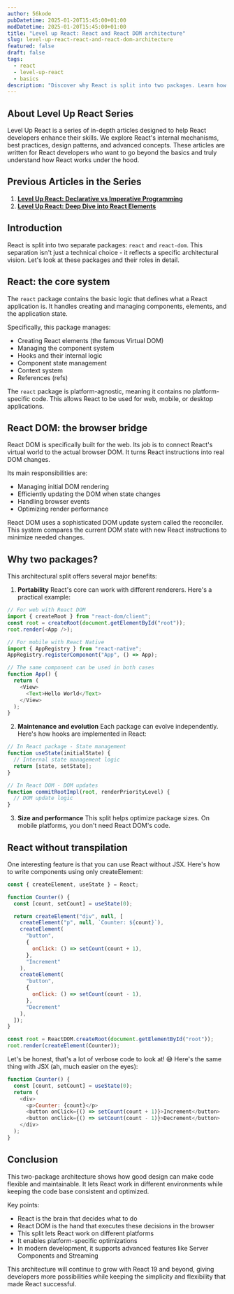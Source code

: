 ```yaml
---
author: 56kode
pubDatetime: 2025-01-20T15:45:00+01:00
modDatetime: 2025-01-20T15:45:00+01:00
title: "Level up React: React and React DOM architecture"
slug: level-up-react-react-and-react-dom-architecture
featured: false
draft: false
tags:
  - react
  - level-up-react
  - basics
description: "Discover why React is split into two packages. Learn how react and react-dom work together, their specific roles, and the benefits of this architecture. A clear explanation with practical examples."
---
```


## About Level Up React Series

Level Up React is a series of in-depth articles designed to help React developers enhance their skills. We explore React's internal mechanisms, best practices, design patterns, and advanced concepts. These articles are written for React developers who want to go beyond the basics and truly understand how React works under the hood.

## Previous Articles in the Series

1. [**Level Up React: Declarative vs Imperative Programming**](https://www.56kode.com/posts/level-up-react-declarative-programming/)
2. [**Level Up React: Deep Dive into React Elements**](https://www.56kode.com/posts/level-up-react-deep-dive-into-react-elements/)

## Introduction

React is split into two separate packages: `react` and `react-dom`. This separation isn't just a technical choice - it reflects a specific architectural vision. Let's look at these packages and their roles in detail.

## React: the core system

The `react` package contains the basic logic that defines what a React application is. It handles creating and managing components, elements, and the application state.

Specifically, this package manages:

- Creating React elements (the famous Virtual DOM)
- Managing the component system
- Hooks and their internal logic
- Component state management
- Context system
- References (refs)

The `react` package is platform-agnostic, meaning it contains no platform-specific code. This allows React to be used for web, mobile, or desktop applications.

## React DOM: the browser bridge

React DOM is specifically built for the web. Its job is to connect React's virtual world to the actual browser DOM. It turns React instructions into real DOM changes.

Its main responsibilities are:

- Managing initial DOM rendering
- Efficiently updating the DOM when state changes
- Handling browser events
- Optimizing render performance

React DOM uses a sophisticated DOM update system called the reconciler. This system compares the current DOM state with new React instructions to minimize needed changes.

## Why two packages?

This architectural split offers several major benefits:

1. **Portability**
   React's core can work with different renderers. Here's a practical example:

```javascript
// For web with React DOM
import { createRoot } from "react-dom/client";
const root = createRoot(document.getElementById("root"));
root.render(<App />);

// For mobile with React Native
import { AppRegistry } from "react-native";
AppRegistry.registerComponent("App", () => App);

// The same component can be used in both cases
function App() {
  return (
    <View>
      <Text>Hello World</Text>
    </View>
  );
}
```

2. **Maintenance and evolution**
   Each package can evolve independently. Here's how hooks are implemented in React:

```javascript
// In React package - State management
function useState(initialState) {
  // Internal state management logic
  return [state, setState];
}

// In React DOM - DOM updates
function commitRootImpl(root, renderPriorityLevel) {
  // DOM update logic
}
```

3. **Size and performance**
   This split helps optimize package sizes. On mobile platforms, you don't need React DOM's code.

## React without transpilation

One interesting feature is that you can use React without JSX. Here's how to write components using only createElement:

```javascript
const { createElement, useState } = React;

function Counter() {
  const [count, setCount] = useState(0);

  return createElement("div", null, [
    createElement("p", null, `Counter: ${count}`),
    createElement(
      "button",
      {
        onClick: () => setCount(count + 1),
      },
      "Increment"
    ),
    createElement(
      "button",
      {
        onClick: () => setCount(count - 1),
      },
      "Decrement"
    ),
  ]);
}

const root = ReactDOM.createRoot(document.getElementById("root"));
root.render(createElement(Counter));
```

Let's be honest, that's a lot of verbose code to look at! 😅 Here's the same thing with JSX (ah, much easier on the eyes):

```javascript
function Counter() {
  const [count, setCount] = useState(0);
  return (
    <div>
      <p>Counter: {count}</p>
      <button onClick={() => setCount(count + 1)}>Increment</button>
      <button onClick={() => setCount(count - 1)}>Decrement</button>
    </div>
  );
}
```

## Conclusion

This two-package architecture shows how good design can make code flexible and maintainable. It lets React work in different environments while keeping the code base consistent and optimized.

Key points:

- React is the brain that decides what to do
- React DOM is the hand that executes these decisions in the browser
- This split lets React work on different platforms
- It enables platform-specific optimizations
- In modern development, it supports advanced features like Server Components and Streaming

This architecture will continue to grow with React 19 and beyond, giving developers more possibilities while keeping the simplicity and flexibility that made React successful.
